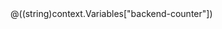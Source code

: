 <!--
    IMPORTANT:
    - Policy elements can appear only within the <inbound>, <outbound>, <backend> section elements.
    - To apply a policy to the incoming request (before it is forwarded to the backend service), place a corresponding policy element within the <inbound> section element.
    - To apply a policy to the outgoing response (before it is sent back to the caller), place a corresponding policy element within the <outbound> section element.
    - To add a policy, place the cursor at the desired insertion point and select a policy from the sidebar.
    - To remove a policy, delete the corresponding policy statement from the policy document.
    - Position the <base> element within a section element to inherit all policies from the corresponding section element in the enclosing scope.
    - Remove the <base> element to prevent inheriting policies from the corresponding section element in the enclosing scope.
    - Policies are applied in the order of their appearance, from the top down.
    - Comments within policy elements are not supported and may disappear. Place your comments between policy elements or at a higher level scope.
-->
<policies>
    <inbound>
        <base />
        <cache-lookup-value key="backend-counter" variable-name="backend-counter" />
        <choose>
            <when condition="@(!context.Variables.ContainsKey("backend-counter"))">
                <set-variable name="backend-counter" value="0" />
                <cache-store-value key="backend-counter" value="0" duration="100" />
            </when>
        </choose>
        <choose>
            <when condition="@(int.Parse((string)context.Variables["backend-counter"]) == 0)">
                <set-backend-service backend-id="openAiBackend1" />
                <set-variable name="backend-counter" value="1" />
                <cache-store-value key="backend-counter" value="1" duration="100" />
            </when>
            <when condition="@(int.Parse((string)context.Variables["backend-counter"]) == 1)">
                <set-backend-service backend-id="openAiBackend2" />
                <set-variable name="backend-counter" value="2" />
                <cache-store-value key="backend-counter" value="2" duration="100" />
            </when>
            <otherwise>
                <set-backend-service backend-id="openAiBackend3" />
                <set-variable name="backend-counter" value="0" />
                <cache-store-value key="backend-counter" value="0" duration="100" />
            </otherwise>
        </choose>
    </inbound>
    <backend>
        <retry condition="@(context.Response.StatusCode == 429)" count="3" interval="10" first-fast-retry="true">
            <choose>
                <when condition="@(context.Response.StatusCode == 429)">
                    <choose>
                        <when condition="@(int.Parse((string)context.Variables["backend-counter"]) == 0)">
                            <set-backend-service backend-id="openAiBackend1" />
                            <set-variable name="backend-counter" value="1" />
                            <cache-store-value key="backend-counter" value="1" duration="100" />
                        </when>
                        <when condition="@(int.Parse((string)context.Variables["backend-counter"]) == 1)">
                            <set-backend-service backend-id="openAiBackend2" />
                            <set-variable name="backend-counter" value="2" />
                            <cache-store-value key="backend-counter" value="2" duration="100" />
                        </when>
                        <otherwise>
                            <set-backend-service backend-id="openAiBackend3" />
                            <set-variable name="backend-counter" value="0" />
                            <cache-store-value key="backend-counter" value="0" duration="100" />
                        </otherwise>
                    </choose>
                </when>
            </choose>
            <forward-request buffer-request-body="true" />
        </retry>
    </backend>
    <outbound>
        <base />
        <set-header name="Next-Backend-Counter" exists-action="override">
            <value>@((string)context.Variables["backend-counter"])</value>
        </set-header>
        <!-- Uncomment for debugging, this outputs the next backend-counter in the JSON response body. -->
        <!--<set-body>@{ 
            JObject body = context.Response.Body.As<JObject>(); 
            body.Add(new JProperty("backend-counter", ((string)context.Variables["backend-counter"])));
            return body.ToString(); 
        }</set-body>-->
    </outbound>
    <on-error>
        <base />
    </on-error>
</policies>
